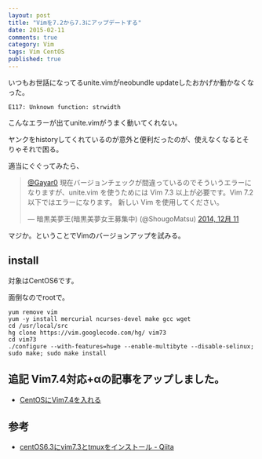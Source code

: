 ```yaml
---
layout: post
title: "Vimを7.2から7.3にアップデートする"
date: 2015-02-11
comments: true
category: Vim
tags: Vim CentOS
published: true
---
```




いつもお世話になってるunite.vimがneobundle updateしたおかげか動かなくなった。


`E117: Unknown function: strwidth`


こんなエラーが出てunite.vimがうまく動いてくれない。

ヤンクをhistoryしてくれているのが意外と便利だったのが、使えなくなるとそりゃそれで困る。

適当にぐぐってみたら、

<blockquote class="twitter-tweet" lang="ja"><p><a href="https://twitter.com/Gayar0">@Gayar0</a> 現在バージョンチェックが間違っているのでそういうエラーになりますが、unite.vim を使うためには Vim 7.3 以上が必要です。Vim 7.2 以下ではエラーになります。&#10;新しい Vim を使用してください。</p>&mdash; 暗黒美夢王(暗黒美夢女王募集中) (@ShougoMatsu) <a href="https://twitter.com/ShougoMatsu/status/543177864539951104">2014, 12月 11</a></blockquote>
<script async src="//platform.twitter.com/widgets.js" charset="utf-8"></script>


マジか。ということでVimのバージョンアップを試みる。

## install

対象はCentOS6です。

面倒なのでrootで。

```
yum remove vim
yum -y install mercurial ncurses-devel make gcc wget
cd /usr/local/src
hg clone https://vim.googlecode.com/hg/ vim73
cd vim73
./configure --with-features=huge --enable-multibyte --disable-selinux; sudo make; sudo make install
```

## 追記 Vim7.4対応+αの記事をアップしました。

- [CentOSにVim7.4を入れる](/blog/update-vim-7.4/)


## 参考

- [centOS6.3にvim7.3とtmuxをインストール - Qiita](http://qiita.com/soramugi/items/c61f2eeeb414d4844d45)

